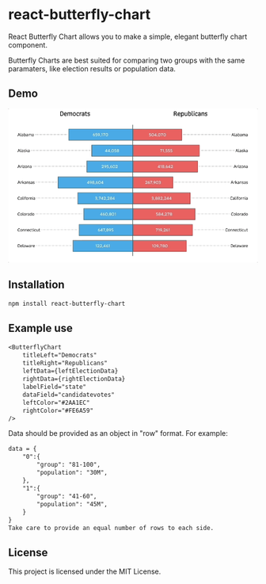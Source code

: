 # react-butterfly-chart

React Butterfly Chart allows you to make a simple, elegant butterfly chart component. 

Butterfly Charts are best suited for comparing two groups with the same paramaters, like election results or population data.

## Demo

![](demo_gif.gif)

## Installation

```
npm install react-butterfly-chart
```

## Example use

```
<ButterflyChart
    titleLeft="Democrats"
    titleRight="Republicans"
    leftData={leftElectionData}
    rightData={rightElectionData}
    labelField="state"
    dataField="candidatevotes"
    leftColor="#2AA1EC" 
    rightColor="#FE6A59"
/>
```
Data should be provided as an object in "row" format. For example: 
```
data = {
    "0":{
        "group": "81-100", 
        "population": "30M",
    },
    "1":{
        "group": "41-60", 
        "population": "45M",
    }
}
Take care to provide an equal number of rows to each side.
```

## License

This project is licensed under the MIT License.